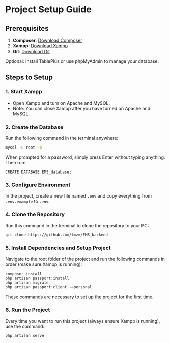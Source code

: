 # Project Setup Guide

## Prerequisites

1. **Composer**: [Download Composer](https://getcomposer.org/download/)
2. **Xampp**: [Download Xampp](https://www.apachefriends.org/download.html)
3. **Git**: [Download Git](https://git-scm.com/downloads)

Optional: Install TablePlus or use phpMyAdmin to manage your database.

## Steps to Setup

### 1. Start Xampp

- Open Xampp and turn on Apache and MySQL.
- Note: You can close Xampp after you have turned on Apache and MySQL.

### 2. Create the Database

Run the following command in the terminal anywhere:

```bash
mysql -u root -p
```

When prompted for a password, simply press Enter without typing anything. Then run:

```mysql
CREATE DATABASE EMS_database;
```

### 3. Configure Environment

In the project, create a new file named `.env` and copy everything from `.env.example` to `.env`.

### 4. Clone the Repository

Run this command in the terminal to clone the repository to your PC:

```git
git clone https://github.com/tmzm/EMS_backend
```

### 5. Install Dependencies and Setup Project

Navigate to the root folder of the project and run the following commands in order (make sure Xampp is running):

```laravel
composer install
php artisan passport:install
php artisan migrate
php artisan passport:client -–personal
```

These commands are necessary to set up the project for the first time.

### 6. Run the Project

Every time you want to run this project (always ensure Xampp is running), use the command:

```laravel
php artisan serve
```

